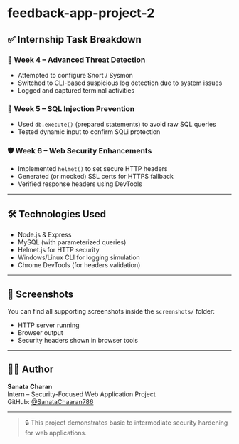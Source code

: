 # feedback-app-project-2
## ✅ Internship Task Breakdown

### 🔎 Week 4 – Advanced Threat Detection
- Attempted to configure Snort / Sysmon
- Switched to CLI-based suspicious log detection due to system issues
- Logged and captured terminal activities

### 🔐 Week 5 – SQL Injection Prevention
- Used `db.execute()` (prepared statements) to avoid raw SQL queries
- Tested dynamic input to confirm SQLi protection

### 🛡️ Week 6 – Web Security Enhancements
- Implemented `helmet()` to set secure HTTP headers
- Generated (or mocked) SSL certs for HTTPS fallback
- Verified response headers using DevTools

---

## 🛠️ Technologies Used

- Node.js & Express
- MySQL (with parameterized queries)
- Helmet.js for HTTP security
- Windows/Linux CLI for logging simulation
- Chrome DevTools (for headers validation)

---

## 📸 Screenshots

You can find all supporting screenshots inside the `screenshots/` folder:
- HTTP server running
- Browser output
- Security headers shown in browser tools

---

## 🙋‍♀️ Author

**Sanata Charan**  
Intern – Security-Focused Web Application Project  
GitHub: [@SanataChaaran786](https://github.com/SanataChaaran786)

---

> 🔒 This project demonstrates basic to intermediate security hardening for web applications.
